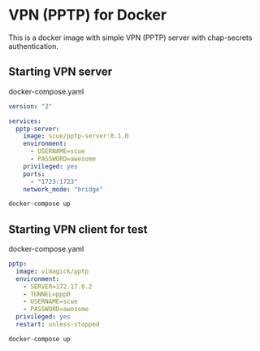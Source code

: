 # VPN (PPTP) for Docker

This is a docker image with simple VPN (PPTP) server with chap-secrets authentication.

## Starting VPN server


docker-compose.yaml

```yaml
version: "2"

services:
  pptp-server:
    image: scue/pptp-server:0.1.0
    environment:
      - USERNAME=scue
      - PASSWORD=awesome
    privileged: yes
    ports:
      - "1723:1723"
    network_mode: "bridge"
```

```sh
docker-compose up
```

## Starting VPN client for test

docker-compose.yaml

```yaml
pptp:
  image: vimagick/pptp
  environment:
    - SERVER=172.17.0.2
    - TUNNEL=ppp0
    - USERNAME=scue
    - PASSWORD=awesome
  privileged: yes
  restart: unless-stopped
```

```sh
docker-compose up
```
